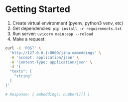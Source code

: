 # Getting Started

1. Create virtual environment (pyenv, python3 venv, etc)
2. Get dependencies: `pip install -r requirements.txt`
3. Run server: `uvicorn main:app --reload`
4. Make a request:
```bash
curl -X 'POST' \
  'http://127.0.0.1:8000/jina-embeddings' \
  -H 'accept: application/json' \
  -H 'Content-Type: application/json' \
  -d '{
  "texts": [
    "string"
  ]
}'

# Response: { embeddings: number[][] }
```
